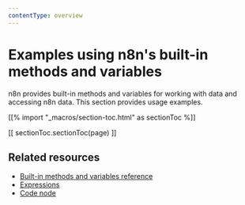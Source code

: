 ```yaml
---
contentType: overview
---
```


# Examples using n8n's built-in methods and variables

n8n provides built-in methods and variables for working with data and accessing n8n data. This section provides usage examples.

[[% import "_macros/section-toc.html" as sectionToc %]]

[[ sectionToc.sectionToc(page) ]]

## Related resources

* [Built-in methods and variables reference](/code/builtin/)
* [Expressions](/code/expressions/)
* [Code node](/code/code-node/)
